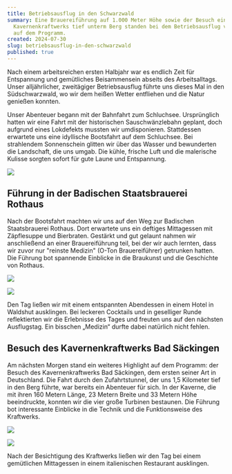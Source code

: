 ```yaml
---
title: Betriebsausflug in den Schwarzwald
summary: Eine Brauereiführung auf 1.000 Meter Höhe sowie der Besuch einen
  Kavernenkraftwerks tief unterm Berg standen bei dem Betriebsausflug von geOps
  auf dem Programm.
created: 2024-07-30
slug: betriebsausflug-in-den-schwarzwald
published: true
---
```

Nach einem arbeitsreichen ersten Halbjahr war es endlich Zeit für Entspannung und gemütliches Beisammensein abseits des Arbeitsalltags. Unser alljährlicher, zweitägiger Betriebsausflug führte uns dieses Mal in den Südschwarzwald, wo wir dem heißen Wetter entfliehen und die Natur genießen konnten.

Unser Abenteuer begann mit der Bahnfahrt zum Schluchsee. Ursprünglich hatten wir eine Fahrt mit der historischen Sauschwänzlebahn geplant, doch aufgrund eines Lokdefekts mussten wir umdisponieren. Stattdessen erwartete uns eine idyllische Bootsfahrt auf dem Schluchsee. Bei strahlendem Sonnenschein glitten wir über das Wasser und bewunderten die Landschaft, die uns umgab. Die kühle, frische Luft und die malerische Kulisse sorgten sofort für gute Laune und Entspannung.

![](/images/blog/company-outing-in-the-black-forest/img_3860.jpg)

## Führung in der Badischen Staatsbrauerei Rothaus

Nach der Bootsfahrt machten wir uns auf den Weg zur Badischen Staatsbrauerei Rothaus. Dort erwartete uns ein deftiges Mittagessen mit Zäpflesuppe und Bierbraten. Gestärkt und gut gelaunt nahmen wir anschließend an einer Brauereiführung teil, bei der wir auch lernten, dass wir zuvor nur "reinste Medizin" (O-Ton Brauereiführer) getrunken hatten. Die Führung bot spannende Einblicke in die Braukunst und die Geschichte von Rothaus.

![](/images/blog/company-outing-in-the-black-forest/img_3999.jpg)

![](/images/blog/company-outing-in-the-black-forest/img_4066.jpg)

Den Tag ließen wir mit einem entspannten Abendessen in einem Hotel in Waldshut ausklingen. Bei leckeren Cocktails und in geselliger Runde reflektierten wir die Erlebnisse des Tages und freuten uns auf den nächsten Ausflugstag. Ein bisschen „Medizin“ durfte dabei natürlich nicht fehlen.

## Besuch des Kavernenkraftwerks Bad Säckingen

Am nächsten Morgen stand ein weiteres Highlight auf dem Programm: der Besuch des Kavernenkraftwerks Bad Säckingen, dem ersten seiner Art in Deutschland. Die Fahrt durch den Zufahrtstunnel, der uns 1,5 Kilometer tief in den Berg führte, war bereits ein Abenteuer für sich. In der Kaverne, die mit ihren 160 Metern Länge, 23 Metern Breite und 33 Metern Höhe beeindruckte, konnten wir die vier große Turbinen bestaunen. Die Führung bot interessante Einblicke in die Technik und die Funktionsweise des Kraftwerks.

![](/images/blog/company-outing-in-the-black-forest/img_4071.jpg)

![](/images/blog/company-outing-in-the-black-forest/2024-07-19-12.15.15.jpg)

Nach der Besichtigung des Kraftwerks ließen wir den Tag bei einem gemütlichen Mittagessen in einem italienischen Restaurant ausklingen.